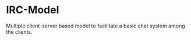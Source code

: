 # IRC-Model
Multiple client-server based model to facilitate a basic chat system among the clients.
